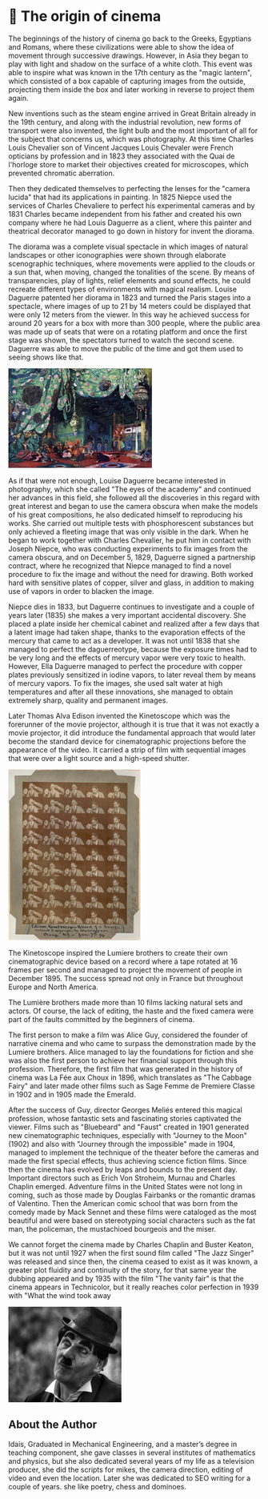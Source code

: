 # 🎦 The origin of cinema

The beginnings of the history of cinema go back to the Greeks, Egyptians and Romans, where these civilizations were able to show the idea of movement through successive drawings. However, in Asia they began to play with light and shadow on the surface of a white cloth. This event was able to inspire what was known in the 17th century as the "magic lantern", which consisted of a box capable of capturing images from the outside, projecting them inside the box and later working in reverse to project them again.

New inventions such as the steam engine arrived in Great Britain already in the 19th century, and along with the industrial revolution, new forms of transport were also invented, the light bulb and the most important of all for the subject that concerns us, which was photography. At this time Charles Louis Chevalier son of Vincent Jacques Louis Chevaler were French opticians by profession and in 1823 they associated with the Quai de l'horloge store to market their objectives created for microscopes, which prevented chromatic aberration.

Then they dedicated themselves to perfecting the lenses for the "camera lucida" that had its applications in painting. In 1825 Niepce used the services of Charles Chevaliere to perfect his experimental cameras and by 1831 Charles became independent from his father and created his own company where he had Louis Daguerre as a client, where this painter and theatrical decorator managed to go down in history for invent the diorama.

The diorama was a complete visual spectacle in which images of natural landscapes or other iconographies were shown through elaborate scenographic techniques, where movements were applied to the clouds or a sun that, when moving, changed the tonalities of the scene. By means of transparencies, play of lights, relief elements and sound effects, he could recreate different types of environments with magical realism. Louise Daguerre patented her diorama in 1823 and turned the Paris stages into a spectacle, where images of up to 21 by 14 meters could be displayed that were only 12 meters from the viewer. In this way he achieved success for around 20 years for a box with more than 300 people, where the public area was made up of seats that were on a rotating platform and once the first stage was shown, the spectators turned to watch the second scene. Daguerre was able to move the public of the time and got them used to seeing shows like that.

![Scheherazade](_static/images/the-origin-of-cinema/image1.jpg)

As if that were not enough, Louise Daguerre became interested in photography, which she called "The eyes of the academy" and continued her advances in this field, she followed all the discoveries in this regard with great interest and began to use the camera obscura when make the models of his great compositions, he also dedicated himself to reproducing his works. She carried out multiple tests with phosphorescent substances but only achieved a fleeting image that was only visible in the dark. When he began to work together with Charles Chevalier, he put him in contact with Joseph Niepce, who was conducting experiments to fix images from the camera obscura, and on December 5, 1829, Daguerre signed a partnership contract, where he recognized that Niepce managed to find a novel procedure to fix the image and without the need for drawing. Both worked hard with sensitive plates of copper, silver and glass, in addition to making use of vapors in order to blacken the image.

Niepce dies in 1833, but Daguerre continues to investigate and a couple of years later (1835) she makes a very important accidental discovery. She placed a plate inside her chemical cabinet and realized after a few days that a latent image had taken shape, thanks to the evaporation effects of the mercury that came to act as a developer. It was not until 1838 that she managed to perfect the daguerreotype, because the exposure times had to be very long and the effects of mercury vapor were very toxic to health. However, Ella Daguerre managed to perfect the procedure with copper plates previously sensitized in iodine vapors, to later reveal them by means of mercury vapors. To fix the images, she used salt water at high temperatures and after all these innovations, she managed to obtain extremely sharp, quality and permanent images.

Later Thomas Alva Edison invented the Kinetoscope which was the forerunner of the movie projector, although it is true that it was not exactly a movie projector, it did introduce the fundamental approach that would later become the standard device for cinematographic projections before the appearance of the video. It carried a strip of film with sequential images that were over a light source and a high-speed shutter.

![Kinetoscope](_static/images/the-origin-of-cinema/image2.jpg)

The Kinetoscope inspired the Lumiere brothers to create their own cinematographic device based on a record where a tape rotated at 16 frames per second and managed to project the movement of people in December 1895. The success spread not only in France but throughout Europe and North America.

The Lumière brothers made more than 10 films lacking natural sets and actors. Of course, the lack of editing, the haste and the fixed camera were part of the faults committed by the beginners of cinema.

The first person to make a film was Alice Guy, considered the founder of narrative cinema and who came to surpass the demonstration made by the Lumiere brothers. Alice managed to lay the foundations for fiction and she was also the first person to achieve her financial support through this profession. Therefore, the first film that was generated in the history of cinema was La Fée aux Choux in 1896, which translates as "The Cabbage Fairy" and later made other films such as Sage Femme de Premiere Classe in 1902 and in 1905 made the Emerald.

After the success of Guy, director Georges Meliés entered this magical profession, whose fantastic sets and fascinating stories captivated the viewer. Films such as "Bluebeard" and "Faust" created in 1901 generated new cinematographic techniques, especially with "Journey to the Moon" (1902) and also with "Journey through the impossible" made in 1904, managed to implement the technique of the theater before the cameras and made the first special effects, thus achieving science fiction films. Since then the cinema has evolved by leaps and bounds to the present day. Important directors such as Erich Von Stroheim, Murnau and Charles Chaplin emerged. Adventure films in the United States were not long in coming, such as those made by Douglas Fairbanks or the romantic dramas of Valentino. Then the American comic school that was born from the comedy made by Mack Sennet and these films were cataloged as the most beautiful and were based on stereotyping social characters such as the fat man, the policeman, the mustachioed bourgeois and the miser.

We cannot forget the cinema made by Charles Chaplin and Buster Keaton, but it was not until 1927 when the first sound film called "The Jazz Singer" was released and since then, the cinema ceased to exist as it was known, a greater plot fluidity and continuity of the story, for that same year the dubbing appeared and by 1935 with the film "The vanity fair" is that the cinema appears in Technicolor, but it really reaches color perfection in 1939 with "What the wind took away

![Charles Chaplin](_static/images/the-origin-of-cinema/image3.jpg)

## About the Author

Idais, Graduated in Mechanical Engineering, and a master’s degree in teaching component, she gave classes in several institutes of mathematics and physics, but she also dedicated several years of my life as a television producer, she did the scripts for mikes, the camera direction, editing of video and even the location. Later she was dedicated to SEO writing for a couple of years. she like poetry, chess and dominoes.
